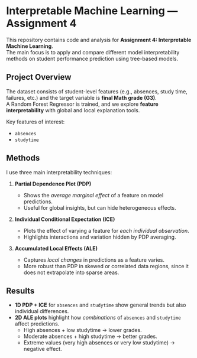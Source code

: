 # Interpretable Machine Learning — Assignment 4

This repository contains code and analysis for **Assignment 4: Interpretable Machine Learning**.  
The main focus is to apply and compare different model interpretability methods on student performance prediction using tree-based models.


## Project Overview

The dataset consists of student-level features (e.g., absences, study time, failures, etc.) and the target variable is **final Math grade (G3)**.  
A Random Forest Regressor is trained, and we explore **feature interpretability** with global and local explanation tools.  

Key features of interest:  
- `absences`  
- `studytime`  


## Methods

I use three main interpretability techniques:

1. **Partial Dependence Plot (PDP)**  
   - Shows the *average marginal effect* of a feature on model predictions.  
   - Useful for global insights, but can hide heterogeneous effects.  

2. **Individual Conditional Expectation (ICE)**  
   - Plots the effect of varying a feature for *each individual observation*.  
   - Highlights interactions and variation hidden by PDP averaging.  

3. **Accumulated Local Effects (ALE)**  
   - Captures *local changes* in predictions as a feature varies.  
   - More robust than PDP in skewed or correlated data regions, since it does not extrapolate into sparse areas.  


## Results

- **1D PDP + ICE** for `absences` and `studytime` show general trends but also individual differences.  
- **2D ALE plots** highlight how *combinations* of `absences` and `studytime` affect predictions.  
  - High absences + low studytime → lower grades.  
  - Moderate absences + high studytime → better grades.  
  - Extreme values (very high absences or very low studytime) → negative effect.  
